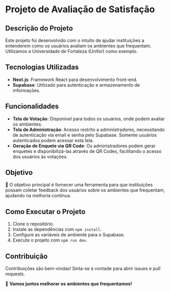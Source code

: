 # Projeto de Avaliação de Satisfação

## Descrição do Projeto
Este projeto foi desenvolvido com o intuito de ajudar instituições a entenderem como os usuários avaliam os ambientes que frequentam. Utilizamos a Universidade de Fortaleza (Unifor) como exemplo.

## Tecnologias Utilizadas
- **Next.js**: Framework React para desenvolvimento front-end.
- **Supabase**: Utilizado para autenticação e armazenamento de informações.

## Funcionalidades
- **Tela de Votação**: Disponível para todos os usuários, onde podem avaliar os ambientes.
- **Tela de Administração**: Acesso restrito a administradores, necessitando de autenticação via email e senha pelo Supabase. Somente usuários autenticados podem acessar esta tela.
- **Geração de Enquete via QR Code**: Os administradores podem gerar enquetes e disponibilizá-las através de QR Codes, facilitando o acesso dos usuários às votações.

## Objetivo
🎯 O objetivo principal é fornecer uma ferramenta para que instituições possam coletar feedback dos usuários sobre os ambientes que frequentam, ajudando na melhoria contínua.

## Como Executar o Projeto
1. Clone o repositório.
2. Instale as dependências com `npm install`.
3. Configure as variáveis de ambiente para o Supabase.
4. Execute o projeto com `npm run dev`.

## Contribuição
Contribuições são bem-vindas! Sinta-se à vontade para abrir issues e pull requests.

🚀 **Vamos juntos melhorar os ambientes que frequentamos!**